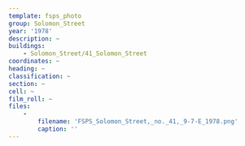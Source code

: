 ```yaml
---
template: fsps_photo
group: Solomon_Street
year: '1978'
description: ~
buildings:
    - Solomon_Street/41_Solomon_Street
coordinates: ~
heading: ~
classification: ~
section: ~
cell: ~
film_roll: ~
files:
    -
        filename: 'FSPS_Solomon_Street,_no._41,_9-7-E_1978.png'
        caption: ''
---
```

